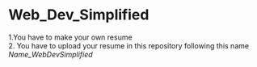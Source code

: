 # Web_Dev_Simplified

1.You have to make your own resume <br>
2. You have to upload your resume in this repository following this name *Name_WebDevSimplified*
